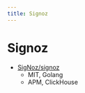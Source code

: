 ```yaml
---
title: Signoz
---
```


# Signoz

- [SigNoz/signoz](https://github.com/SigNoz/signoz)
  - MIT, Golang
  - APM, ClickHouse
